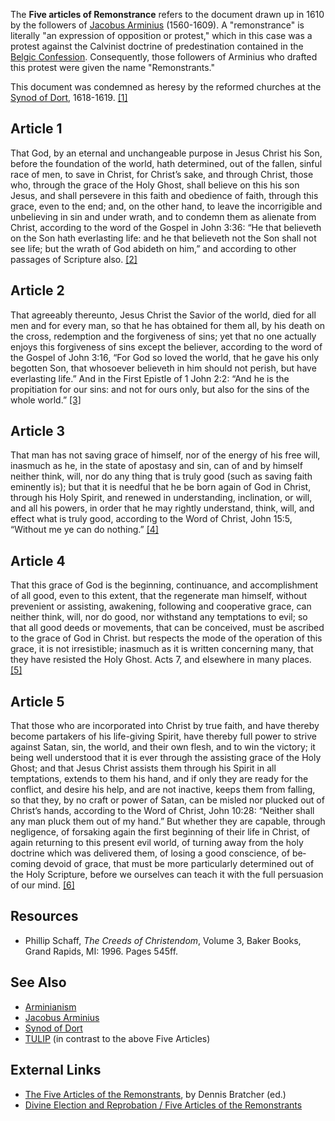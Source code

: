 The **Five articles of Remonstrance** refers to the document drawn
up in 1610 by the followers of
[Jacobus Arminius](Jacobus_Arminius "Jacobus Arminius")
(1560-1609). A "remonstrance" is literally "an expression of
opposition or protest," which in this case was a protest against
the Calvinist doctrine of predestination contained in the
[Belgic Confession](Belgic_Confession "Belgic Confession").
Consequently, those followers of Arminius who drafted this protest
were given the name "Remonstrants."

This document was condemned as heresy by the reformed churches at
the [Synod of Dort](Synod_of_Dort "Synod of Dort"), 1618-1619.
[[1]](http://www.apuritansmind.com/Creeds/ArminianArticles.htm)

## Article 1

That God, by an eternal and unchangeable purpose in Jesus Christ
his Son, before the foundation of the world, hath determined, out
of the fallen, sinful race of men, to save in Christ, for Christ’s
sake, and through Christ, those who, through the grace of the Holy
Ghost, shall believe on this his son Jesus, and shall persevere in
this faith and obedience of faith, through this grace, even to the
end; and, on the other hand, to leave the incorrigible and
unbelieving in sin and under wrath, and to condemn them as alienate
from Christ, according to the word of the Gospel in John 3:36: “He
that believeth on the Son hath everlasting life: and he that
believeth not the Son shall not see life; but the wrath of God
abideth on him,” and according to other passages of Scripture also.
[[2]](http://www.apuritansmind.com/Creeds/ArminianArticles.htm)

## Article 2

That agreeably thereunto, Jesus Christ the Savior of the world,
died for all men and for every man, so that he has obtained for
them all, by his death on the cross, redemption and the forgiveness
of sins; yet that no one actually enjoys this forgiveness of sins
except the believer, according to the word of the Gospel of John
3:16, “For God so loved the world, that he gave his only begotten
Son, that whosoever believeth in him should not perish, but have
everlasting life.” And in the First Epistle of 1 John 2:2: “And he
is the propitiation for our sins: and not for ours only, but also
for the sins of the whole world.”
[[3]](http://www.apuritansmind.com/Creeds/ArminianArticles.htm)

## Article 3

That man has not saving grace of himself, nor of the energy of his
free will, inasmuch as he, in the state of apostasy and sin, can of
and by himself neither think, will, nor do any thing that is truly
good (such as saving faith eminently is); but that it is needful
that he be born again of God in Christ, through his Holy Spirit,
and renewed in understanding, inclination, or will, and all his
powers, in order that he may rightly understand, think, will, and
effect what is truly good, according to the Word of Christ, John
15:5, “Without me ye can do nothing.”
[[4]](http://www.apuritansmind.com/Creeds/ArminianArticles.htm)

## Article 4

That this grace of God is the beginning, continuance, and
accomplishment of all good, even to this extent, that the
regenerate man himself, without prevenient or assisting, awakening,
following and cooperative grace, can nei­ther think, will, nor do
good, nor withstand any temptations to evil; so that all good deeds
or movements, that can be conceived, must be ascribed to the grace
of God in Christ. but respects the mode of the operation of this
grace, it is not irresistible; inas­much as it is written
con­cerning many, that they have resisted the Holy Ghost. Acts 7,
and else­where in many places.
[[5]](http://www.apuritansmind.com/Creeds/ArminianArticles.htm)

## Article 5

That those who are in­corporated into Christ by true faith, and
have thereby become partakers of his life-giving Spirit, have
thereby full power to strive against Satan, sin, the world, and
their own flesh, and to win the victory; it being well un­derstood
that it is ever through the assisting grace of the Holy Ghost; and
that Jesus Christ assists them through his Spirit in all
temptations, extends to them his hand, and if only they are ready
for the conflict, and desire his help, and are not inactive, keeps
them from falling, so that they, by no craft or power of Satan, can
be misled nor plucked out of Christ’s hands, according to the Word
of Christ, John 10:28: “Neither shall any man pluck them out of my
hand.” But whether they are capable, through negligence, of
forsaking again the first beginning of their life in Christ, of
again returning to this present evil world, of turning away from
the holy doctrine which was deliv­ered them, of losing a good
conscience, of be­coming devoid of grace, that must be more
particularly determined out of the Holy Scripture, be­fore we
ourselves can teach it with the full persuasion of our mind.
[[6]](http://www.apuritansmind.com/Creeds/ArminianArticles.htm)

## Resources

-   Phillip Schaff, *The Creeds of Christendom*, Volume 3, Baker
    Books, Grand Rapids, MI: 1996. Pages 545ff.

## See Also

-   [Arminianism](Arminianism "Arminianism")
-   [Jacobus Arminius](Jacobus_Arminius "Jacobus Arminius")
-   [Synod of Dort](Synod_of_Dort "Synod of Dort")
-   [TULIP](TULIP "TULIP") (in contrast to the above Five
    Articles)

## External Links

-   [The Five Articles of the Remonstrants](http://www.cresourcei.org/creedremonstrants.html),
    by Dennis Bratcher (ed.)
-   [Divine Election and Reprobation / Five Articles of the Remonstrants](http://spindleworks.com/library/bouwman/canon/ch1art1-5.htm)



